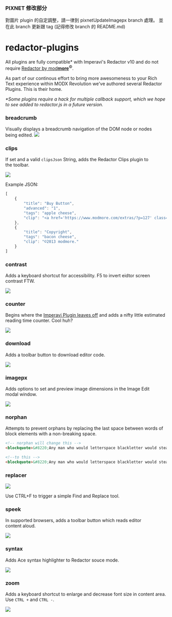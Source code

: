### PIXNET 修改部分
對圖片 plugin 的自定調整，請一律到 pixnetUpdateImagepx branch 處理。
並在此 branch 更新跟 tag (記得修改 branch 的 README.md)

# redactor-plugins
All plugins are fully compatible* with Imperavi's Redactor v10 and do not require [Redactor by mod<b>more</b>](https://www.modmore.com/extras/redactor/)<sup>&copy;</sup>.

As part of our continous effort to bring more awesomeness to your Rich Text experience within MODX Revolution we've authored several Redactor Plugins. This is their&nbsp;home.

_*Some plugins require a hack for multiple callback support, which we hope to see added to redactor.js in a future&nbsp;version._


### breadcrumb
Visually displays a breadcrumb navigation of the DOM node or nodes being&nbsp;edited.
![](http://cl.ly/image/2p1g402h0S0z/Screen%20Shot%202015-02-12%20at%205.40.36%20PM.png)

### clips
If set and a valid `clipsJson` String, adds the Redactor Clips plugin to the&nbsp;toolbar.

![](http://cl.ly/image/1J273u41243I/Screen%20Shot%202015-02-12%20at%205.38.14%20PM.png)

Example JSON:
```js
[
    {
        "title": "Buy Button",
        "advanced": "1",
        "tags": "apple cheese",
        "clip": "<a href='https://www.modmore.com/extras/?p=127' class='buy'>Buy this product now</a>."
    },
    {
        "title": "Copyright",
        "tags": "bacon cheese",
        "clip": "©2013 modmore."
    }
]
```

### contrast
Adds a keyboard shortcut for accessibility. F5 to invert eidtor screen contrast&nbsp;FTW.

![](http://cl.ly/image/2K181k0d3I0M/Screen%20Shot%202015-02-12%20at%205.39.55%20PM.png)

### counter
Begins where the [Imperavi Plugin leaves off](http://imperavi.com/redactor/plugins/counter/) and adds a nifty little estimated reading time counter. Cool&nbsp;huh?

![](http://cl.ly/image/1s3l2r021233/Screen%20Shot%202015-02-12%20at%205.39.22%20PM.png)

### download
Adds a toolbar button to download editor&nbsp;code.

![](http://cl.ly/image/010C2j220837/Screen%20Shot%202015-02-12%20at%205.37.42%20PM.png)

### imagepx
Adds options to set and preview image dimensions in the Image Edit modal&nbsp;window.

![](http://cl.ly/image/3E0p0s2g0p2n/Screen%20Shot%202015-02-12%20at%205.37.19%20PM.png)

### norphan
Attempts to prevent orphans by replacing the last space between words of block elements with a non-breaking&nbsp;space.

```html
<!-- norphan will change this -->
<blockquote>&#8220;Any man who would letterspace blackletter would steal sheep&#8221;.</blockquote>

<!--to this -->
<blockquote>&#8220;Any man who would letterspace blackletter would steal&nbsp;sheep&#8221;.</blockquote>
```

### replacer
![](http://cl.ly/image/0Q102l1J3r1R/Screen%20Shot%202015-02-12%20at%205.32.14%20PM.png)

Use CTRL+F to trigger a simple Find and Replace&nbsp;tool.

### speek
In supported browsers, adds a toolbar button which reads editor content&nbsp;aloud.

![](http://cl.ly/image/19121H0l2e3Y/Screen%20Shot%202015-02-12%20at%205.31.30%20PM.png)

### syntax
Adds Ace syntax highlighter to Redactor souce&nbsp;mode.

![](http://cl.ly/image/3R02103Z3k1v/Screen%20Shot%202015-02-12%20at%205.31.10%20PM.png)

### zoom 
Adds a keyboard shortcut to enlarge and decrease font size in content area. Use `CTRL +` and `CTRL -`.

![](http://jpdevries.s3.amazonaws.com/temp/Screen%20Shot%202015-02-13%20at%203.02.04%20AM.png)
